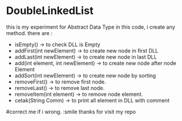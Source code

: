 # DoubleLinkedList
this is my experiment for Abstract Data Type
in this code, i create any method. there are :
- isEmpty() -> to check DLL is Empty
- addFirst(int newElement) -> to create new node in first DLL
- addLast(int newElement) -> to create new node in last DLL
- add(int element, int newElement) -> to create new node after node Element
- addSort(int newElement) -> to create new node by sorting
- removeFirst() -> to remove first node.
- removeLast() -> to remove last node.
- removeItem(int element) -> to remove node element.
- cetak(String Comm) -> to print all element in DLL with comment

#correct me if i wrong. :smile
thanks for visit my repo 
